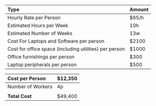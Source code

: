 | **Type** | **Amount** |
|:---------|:-----------|
|Hourly Rate per Person|$65/h|
|Estimated Hours per Week|10h|
|Estimated Number of Weeks|13w|
|Cost For Laptops and Software per person|$2100|
|Cost for office space (including utilities) per person|$1000|
|Office furnishings per person|$300|
|Laptop peripherals per person|$500|


|Cost per Person|$12,350|
|:--------------|:------|
|Number of Workers|4p|
|  |  |
| **Total Cost** |$49,400|